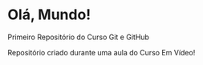 # Olá, Mundo!
 Primeiro Repositório do Curso Git e GitHub
 
 Repositório criado durante uma aula do Curso Em Vídeo!
